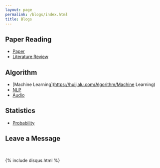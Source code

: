 ```yaml
---
layout: page
permalink: /blogs/index.html
title: Blogs
---
```


## Paper Reading

- [Paper](https://huijialu.com/paper/Paper) <br>
- [Literature Review](https://huijialu.com/paper/LiteratureReview)

## Algorithm

- [Machine Learning](https://huijialu.com/Algorithm/Machine Learning) <br>
- [NLP](https://huijialu.com/Algorithm/NLP)<br>
- [Audio](https://huijialu.com/Algorithm/Audio)

## Statistics

- [Probability](https://huijialu.com/Statistics/Probability)<br>

## Leave a Message

<br>

{% include disqus.html %} 

<br>


